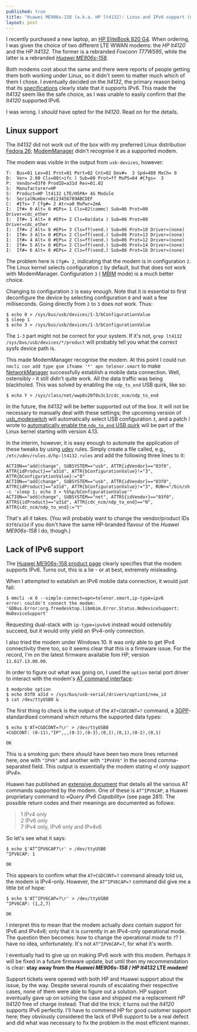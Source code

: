 ```yaml
---
published: true
title: "Huawei ME906s-158 (a.k.a. HP lt4132): Linux and IPv6 support (or lack thereof)"
layout: post
---
```


I recently purchased a new laptop, an [HP EliteBook 820
G4](http://www8.hp.com/us/en/products/laptops/product-detail.html?oid=11122281).
When ordering, I was given the choice of two different LTE WWAN modems: the _HP
lt4120_ and the _HP lt4132_. The former is a rebranded _Foxconn T77W595_, while
the latter is a rebranded [_Huawei
ME906s-158_](http://consumer.huawei.com/solutions/m2m-solutions/en/products/tech-specs/me906s-158-en.htm).

Both modems cost about the same and there were reports of people getting them
both working under Linux, so it didn't seem to matter much which of them I
chose. I eventually decided on the _lt4132_, the primary reason being that its
[specifications](http://consumer.huawei.com/solutions/m2m-solutions/en/products/tech-specs/me906s-158-en.htm)
clearly state that it supports IPv6. This made the _lt4132_ seem like the safe
choice, as I was unable to easily confirm that the _lt4120_ supported IPv6.

I was wrong. I _should_ have opted for the _lt4120_. Read on for the details.

## Linux support

The _lt4132_ did not work out of the box with my preferred Linux distribution
[Fedora 26](https://getfedora.org/);
[ModemManager](https://www.freedesktop.org/wiki/Software/ModemManager/) didn't
recognise it as a supported modem.

The modem was visible in the output from `usb-devices`, however:

```
T:  Bus=01 Lev=01 Prnt=01 Port=02 Cnt=02 Dev#=  3 Spd=480 MxCh= 0
D:  Ver= 2.00 Cls=00(>ifc ) Sub=00 Prot=ff MxPS=64 #Cfgs=  3
P:  Vendor=03f0 ProdID=a31d Rev=01.02
S:  Manufacturer=HP
S:  Product=HP lt4132 LTE/HSPA+ 4G Module
S:  SerialNumber=0123456789ABCDEF
C:  #Ifs= 7 Cfg#= 2 Atr=a0 MxPwr=2mA
I:  If#= 0 Alt= 0 #EPs= 1 Cls=02(commc) Sub=06 Prot=00 Driver=cdc_ether
I:  If#= 1 Alt= 0 #EPs= 2 Cls=0a(data ) Sub=06 Prot=00 Driver=cdc_ether
I:  If#= 2 Alt= 0 #EPs= 3 Cls=ff(vend.) Sub=06 Prot=10 Driver=(none)
I:  If#= 3 Alt= 0 #EPs= 2 Cls=ff(vend.) Sub=06 Prot=13 Driver=(none)
I:  If#= 4 Alt= 0 #EPs= 2 Cls=ff(vend.) Sub=06 Prot=12 Driver=(none)
I:  If#= 5 Alt= 0 #EPs= 2 Cls=ff(vend.) Sub=06 Prot=14 Driver=(none)
I:  If#= 6 Alt= 0 #EPs= 2 Cls=ff(vend.) Sub=06 Prot=1b Driver=(none)
````

The problem here is `Cfg#= 2`, indicating that the modem is in configuration
`2`.  The Linux kernel selects configuration `2` by default, but that does not
work with ModemManager. Configuration `3` (
[MBIM](https://docs.microsoft.com/en-us/windows-hardware/drivers/network/mb-interface-model)
mode) is a much better choice.

Changing to configuration `3` is easy enough. Note that it is essential to
first deconfigure the device by selecting configuration `0` and wait a few
milliseconds. Going directly from `2` to `3` does _not_ work. Thus:

```console
$ echo 0 > /sys/bus/usb/devices/1-3/bConfigurationValue
$ sleep 1
$ echo 3 > /sys/bus/usb/devices/1-3/bConfigurationValue
```

The `1-3` part might not be correct for your system. If it's not, `grep lt4132
/sys/bus/usb/devices/*/product` will probably tell you what the correct sysfs
device path is.

This made ModemManager recognise the modem. At this point I could run `nmcli
con add type gsm ifname '*' apn telenor.smart` to make
[NetworkManager](https://wiki.gnome.org/Projects/NetworkManager) successfully
establish a mobile data connection. Well, ostensibly - it still didn't quite
work. All the data traffic was being blackholed. This was solved by enabling
the `ndp_to_end` USB quirk, like so:

```console
$ echo Y > /sys/class/net/wwp0s20f0u3c3/cdc_ncm/ndp_to_end
```

In the future, the _lt4132_ will be better supported out of the box. It will
not be necessary to manually deal with these settings; the upcoming version of
[usb_modeswitch](http://www.draisberghof.de/usb_modeswitch/bb/viewtopic.php?p=18195#p18195)
will automatically select USB configuration `3`, and a patch I wrote to
[automatically enable the `ndp_to_end` USB
quirk](https://git.kernel.org/pub/scm/linux/kernel/git/torvalds/linux.git/commit/?id=a68491f895a937778bb25b0795830797239de31f)
will be part of the Linux kernel starting with version 4.13.

In the interim, however, it is easy enough to automate the application of these
tweaks by using [udev](https://en.wikipedia.org/wiki/Udev) rules. Simply create
a file called, e.g., `/etc/udev/rules.d/hp-lt4132.rules` and add the following
three lines to it:

```
ACTION=="add|change", SUBSYSTEM=="usb", ATTR{idVendor}=="03f0", ATTR{idProduct}=="a31d", ATTR{bConfigurationValue}!="3", ATTR{bConfigurationValue}:="0"
ACTION=="add|change", SUBSYSTEM=="usb", ATTR{idVendor}=="03f0", ATTR{idProduct}=="a31d", ATTR{bConfigurationValue}!="3", RUN+="/bin/sh -c 'sleep 1; echo 3 > %S%p/bConfigurationValue'"
ACTION=="add|change", SUBSYSTEM=="net", ATTRS{idVendor}=="03f0", ATTRS{idProduct}=="a31d", ATTR{cdc_ncm/ndp_to_end}=="N", ATTR{cdc_ncm/ndp_to_end}:="Y"
```

That's all it takes. (You will probably want to change the vendor/product IDs
`03f0`/`a31d` if you don't have the same HP-branded flavour of the _Huawei
ME906s-158_ I do, though.)

## Lack of IPv6 support

The [Huawei ME906s-158 product
page](http://consumer.huawei.com/solutions/m2m-solutions/en/products/tech-specs/me906s-158-en.htm)
clearly specifies that the modem supports IPv6. Turns out, this is a lie - or
at best, extremely misleading.

When I attempted to establish an IPv6 mobile data connection, it would just
fail:

```console
$ mmcli -m 0 --simple-connect=apn=telenor.smart,ip-type=ipv6
error: couldn't connect the modem: 'GDBus.Error:org.freedesktop.libmbim.Error.Status.NoDeviceSupport: NoDeviceSupport'
```

Requesting dual-stack with `ip-type=ipv4v6` instead would ostensibly succeed,
but it would only yield an IPv4-only connection.

I also tried the modem under Windows 10. It was only able to get IPv4
connectivity there too, so it seems clear that this is a firmware issue. For
the record, I'm on the latest firmware available fom HP, version
`11.617.13.00.00`.

In order to figure out what was going on, I used the `option` serial port
driver to interact with the modem's [AT command
interface](https://en.wikipedia.org/wiki/Hayes_command_set#GSM):

```console
$ modprobe option
$ echo 03f0 a31d > /sys/bus/usb-serial/drivers/option1/new_id
$ cat /dev/ttyUSB0 &
```

The first thing to check is the output of the `AT+CGDCONT=?` command, a
[3GPP](http://www.3gpp.org/)-standardised command which returns the supported
data types:

```console
$ echo $'AT+CGDCONT=?\r' > /dev/ttyUSB0
+CGDCONT: (0-11),"IP",,,(0-2),(0-3),(0,1),(0,1),(0-2),(0,1)

OK
```

This is a smoking gun: there _should_ have been two more lines returned here,
one with `"IPV6"` and another with `"IPV4V6"` in the second comma-separated
field. This output is essentially the modem stating _«I only support IPv4»_.

Huawei has published an [extensive
document](http://download-c.huawei.com/download/downloadCenter?downloadId=51047&version=120450&siteCode=)
that details all the various AT commands supported by the modem. One of these
is `AT^IPV6CAP`, a Huawei proprietary command to _«Query IPv6 Capability»_ (see
page 281).  The possible return codes and their meanings are documented as
follows:

> 1  IPv4 only<br/>
> 2  IPv6 only<br/>
> 7  IPv4 only, IPv6 only and IPv4v6

So let's see what it says:

```console
$ echo $'AT^IPV6CAP?\r' > /dev/ttyUSB0
^IPV6CAP: 1

OK
```

This appears to confirm what the `AT+CGDCONT=?` command already told us, the
modem is IPv4-only. However, the `AT^IPV6CAP=?` command did give me a little
bit of hope:

```console
$ echo $'AT^IPV6CAP=?\r' > /dev/ttyUSB0
^IPV6CAP: (1,2,7)

OK
```

I interpret this to mean that the modem actually _does_ contain support for
IPv6 and IPv4v6; only that it is currently in an IPv4-only operational mode.
The question then becomes: how to change the operational mode to `7`? I have no
idea, unfortunately. It's not `AT^IPV6CAP=7`, for what it's worth.

I eventually had to give up on making IPv6 work with this modem. Perhaps it
will be fixed in a future firmware update, but until then my recommendation is
clear: __stay away from the _Huawei ME906s-158_ / _HP lt4132_ LTE modem!__

Support tickets were opened with both HP and Huawei support about the issue, by
the way. Despite several rounds of escalating their respective cases, none of
them were able to figure out a solution. HP support eventually gave up on
solving the case and shipped me a replacement _HP lt4120_ free of charge
instead. That did the trick; it turns out the _lt4120_ supports IPv6 perfectly.
I'll have to commend HP for good customer support here; they obviously
considered the lack of IPv6 support to be a real defect and did what was
necessary to fix the problem in the most efficient manner.
